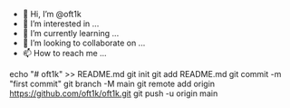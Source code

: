 - 👋 Hi, I’m @oft1k
- 👀 I’m interested in ...
- 🌱 I’m currently learning ...
- 💞️ I’m looking to collaborate on ...
- 📫 How to reach me ...

<!---
oft1k/oft1k is a ✨ special ✨ repository because its `README.md` (this file) appears on your GitHub profile.
You can click the Preview link to take a look at your changes.
--->

echo "# oft1k" >> README.md
git init
git add README.md
git commit -m "first commit"
git branch -M main
git remote add origin https://github.com/oft1k/oft1k.git
git push -u origin main
